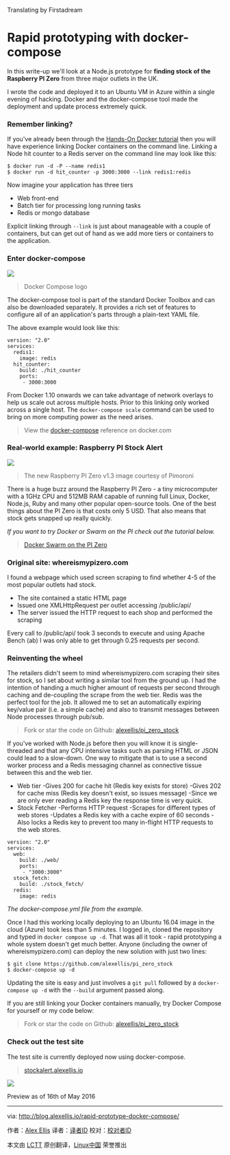 
Translating by Firstadream

Rapid prototyping with docker-compose
========================================

In this write-up we'll look at a Node.js prototype for **finding stock of the Raspberry PI Zero** from three major outlets in the UK. 

I wrote the code and deployed it to an Ubuntu VM in Azure within a single evening of hacking. Docker and the docker-compose tool made the deployment and update process extremely quick.

### Remember linking?

If you've already been through the [Hands-On Docker tutorial][1] then you will have experience linking Docker containers on the command line. Linking a Node hit counter to a Redis server on the command line may look like this:

```
$ docker run -d -P --name redis1
$ docker run -d hit_counter -p 3000:3000 --link redis1:redis
```

Now imagine your application has three tiers

- Web front-end
- Batch tier for processing long running tasks
- Redis or mongo database

Explicit linking through `--link` is just about manageable with a couple of containers, but can get out of hand as we add more tiers or containers to the application.

### Enter docker-compose

![](http://blog.alexellis.io/content/images/2016/05/docker-compose-logo-01.png)
>Docker Compose logo

The docker-compose tool is part of the standard Docker Toolbox and can also be downloaded separately. It provides a rich set of features to configure all of an application's parts through a plain-text YAML file.

The above example would look like this:

```
version: "2.0"  
services:  
  redis1:
    image: redis
  hit_counter:
    build: ./hit_counter
    ports:
     - 3000:3000
```

From Docker 1.10 onwards we can take advantage of network overlays to help us scale out across multiple hosts. Prior to this linking only worked across a single host. The `docker-compose scale` command can be used to bring on more computing power as the need arises.

>View the [docker-compose][2] reference on docker.com

### Real-world example: Raspberry PI Stock Alert

![](http://blog.alexellis.io/content/images/2016/05/Raspberry_Pi_Zero_ver_1-3_1_of_3_large.JPG)
>The new Raspberry PI Zero v1.3 image courtesy of Pimoroni

There is a huge buzz around the Raspberry PI Zero - a tiny microcomputer with a 1GHz CPU and 512MB RAM capable of running full Linux, Docker, Node.js, Ruby and many other popular open-source tools. One of the best things about the PI Zero is that costs only 5 USD. That also means that stock gets snapped up really quickly.

*If you want to try Docker or Swarm on the PI check out the tutorial below.*

>[Docker Swarm on the PI Zero][3]

### Original site: whereismypizero.com

I found a webpage which used screen scraping to find whether 4-5 of the most popular outlets had stock.

- The site contained a static HTML page
- Issued one XMLHttpRequest per outlet accessing /public/api/
- The server issued the HTTP request to each shop and performed the scraping

Every call to /public/api/ took 3 seconds to execute and using Apache Bench (ab) I was only able to get through 0.25 requests per second.

### Reinventing the wheel

The retailers didn't seem to mind whereismypizero.com scraping their sites for stock, so I set about writing a similar tool from the ground up. I had the intention of handing a much higher amount of requests per second through caching and de-coupling the scrape from the web tier. Redis was the perfect tool for the job. It allowed me to set an automatically expiring key/value pair (i.e. a simple cache) and also to transmit messages between Node processes through pub/sub.

>Fork or star the code on Github: [alexellis/pi_zero_stock][4]

If you've worked with Node.js before then you will know it is single-threaded and that any CPU intensive tasks such as parsing HTML or JSON could lead to a slow-down. One way to mitigate that is to use a second worker process and a Redis messaging channel as connective tissue between this and the web tier.

- Web tier
  -Gives 200 for cache hit (Redis key exists for store)
  -Gives 202 for cache miss (Redis key doesn't exist, so issues message)
  -Since we are only ever reading a Redis key the response time is very quick.
- Stock Fetcher
  -Performs HTTP request
  -Scrapes for different types of web stores
  -Updates a Redis key with a cache expire of 60 seconds
  -Also locks a Redis key to prevent too many in-flight HTTP requests to the web stores.
```
version: "2.0"  
services:  
  web:
    build: ./web/
    ports:
     - "3000:3000"
  stock_fetch:
    build: ./stock_fetch/
  redis:
    image: redis
```

*The docker-compose.yml file from the example.*

Once I had this working locally deploying to an Ubuntu 16.04 image in the cloud (Azure) took less than 5 minutes. I logged in, cloned the repository and typed in `docker compose up -d`. That was all it took - rapid prototyping a whole system doesn't get much better. Anyone (including the owner of whereismypizero.com) can deploy the new solution with just two lines:

```
$ git clone https://github.com/alexellis/pi_zero_stock
$ docker-compose up -d
```

Updating the site is easy and just involves a `git pull` followed by a `docker-compose up -d` with the `--build` argument passed along.

If you are still linking your Docker containers manually, try Docker Compose for yourself or my code below:

>Fork or star the code on Github: [alexellis/pi_zero_stock][5]

### Check out the test site

The test site is currently deployed now using docker-compose.

>[stockalert.alexellis.io][6]

![](http://blog.alexellis.io/content/images/2016/05/Screen-Shot-2016-05-16-at-22-34-26-1.png)

Preview as of 16th of May 2016

----------
via: http://blog.alexellis.io/rapid-prototype-docker-compose/

作者：[Alex Ellis][a]
译者：[译者ID](https://github.com/译者ID)
校对：[校对者ID](https://github.com/校对者ID)

本文由 [LCTT](https://github.com/LCTT/TranslateProject) 原创翻译，[Linux中国](https://linux.cn/) 荣誉推出

[a]: http://blog.alexellis.io/author/alex/
[1]: http://blog.alexellis.io/handsondocker
[2]: https://docs.docker.com/compose/compose-file/
[3]: http://blog.alexellis.io/dockerswarm-pizero/
[4]: https://github.com/alexellis/pi_zero_stock
[5]: https://github.com/alexellis/pi_zero_stock
[6]: http://stockalert.alexellis.io/

